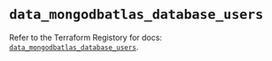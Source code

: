 # `data_mongodbatlas_database_users`

Refer to the Terraform Registory for docs: [`data_mongodbatlas_database_users`](https://registry.terraform.io/providers/mongodb/mongodbatlas/1.10.1/docs/data-sources/database_users).

